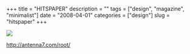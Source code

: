 +++
title = "HITSPAPER"
description = ""
tags = ["design", "magazine", "minimalist"]
date = "2008-04-01"
categories = ["design"]
slug = "hitspaper"
+++


 

  <div id="screens-thumbs" class="clearfix">
    <div class="txt-center" id="design-submission"><a href="http://antenna7.com/root/"><img id='bluga-thumbnail-1147' class='bluga-thumbnail large' src='http://media.konigi.com/bluga/
wt47f29af8ea356.jpg'/></a></div>  
  </div>   
<p><a href="http://antenna7.com/root/">http://antenna7.com/root/</a></p>




